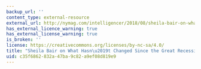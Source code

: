 ```yaml
---
backup_url: ''
content_type: external-resource
external_url: http://nymag.com/intelligencer/2018/08/sheila-bair-on-what-hasnt-changed-since-the-great-recession.html
has_external_licence_warning: true
has_external_license_warning: true
is_broken: ''
license: https://creativecommons.org/licenses/by-nc-sa/4.0/
title: "Sheila Bair on What Hasn\u2019t Changed Since the Great Recession"
uid: c35f6862-832a-47ba-9c82-a9ef08d819e9
---
```

